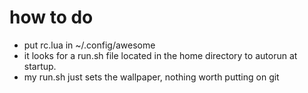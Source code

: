 # how to do
* put rc.lua in ~/.config/awesome
* it looks for a run.sh file located in the home directory to autorun at startup.
* my run.sh just sets the wallpaper, nothing worth putting on git
